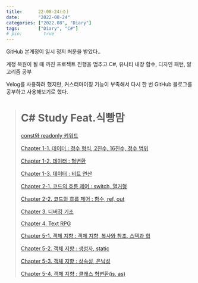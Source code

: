 ```yaml
---
title:      22-08-24(수)
date:       "2022-08-24"
categories: ["2022.08", "Diary"]
tags:       ["Diary", "C#"]
# pin:        true
---
```


GitHub 본계정이 일시 정지 처분을 받았다..

계정 복원이 될 때 까진 프로젝트 진행을 멈추고 C#, 유니티 내장 함수, 디자인 패턴, 알고리즘 공부

Velog를 사용하려 했지만, 커스터마이징 기능이 부족해서 다시 한 번 GitHub 블로그를 공부하고 사용해보기로 했다.

> # C# Study Feat.식빵맘
>
> [const와 readonly 키워드](https://ansohxxn.github.io/c%20sharp/readonly/)
> 
> [Chapter 1-1. 데이터 : 정수 형식, 2진수, 16진수, 정수 범위](https://ansohxxn.github.io/c%20sharp/ch1-1/)
> 
> [Chapter 1-2. 데이터 : 형변환](https://ansohxxn.github.io/c%20sharp/ch1-2/)
> 
> [Chapter 1-3. 데이터 : 비트 연산](https://ansohxxn.github.io/c%20sharp/ch1-3/)
> 
> [Chapter 2-1. 코드의 흐름 제어 : switch, 열거형](https://ansohxxn.github.io/c%20sharp/ch2-1/)
> 
> [Chapter 2-2. 코드의 흐름 제어 : 함수, ref, out](https://ansohxxn.github.io/c%20sharp/ch2-2/)
> 
> [Chapter 3. 디버깅 기초](https://ansohxxn.github.io/c%20sharp/ch3/)
> 
> [Chapter 4. Text RPG](https://ansohxxn.github.io/c%20sharp/ch4/)
> 
> [Chapter 5-1. 객체 지향 : 객체 지향, 복사와 참조, 스택과 힙](https://ansohxxn.github.io/c%20sharp/ch5-1/)
> 
> [Chapter 5-2. 객체 지향 : 생성자, static](https://ansohxxn.github.io/c%20sharp/ch5-2/)
> 
> [Chapter 5-3. 객체 지향 : 상속성, 은닉성](https://ansohxxn.github.io/c%20sharp/ch5-3/)
> 
> [Chapter 5-4. 객체 지향 : 클래스 형변환(is, as)](https://ansohxxn.github.io/c%20sharp/ch5-4/)